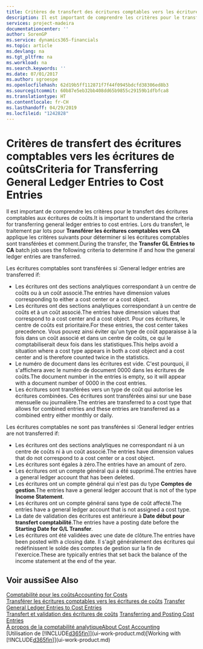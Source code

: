 ```yaml
---
title: Critères de transfert des écritures comptables vers les écritures de coûts | Microsoft Docs
description: Il est important de comprendre les critères pour le transfert des écritures comptables aux écritures de coûts. Lors du transfert, le traitement par lots pour **Transférer les écritures comptables vers CA** applique les critères suivants pour déterminer si les écritures comptables sont transférées et comment.
services: project-madeira
documentationcenter: ''
author: SorenGP
ms.service: dynamics365-financials
ms.topic: article
ms.devlang: na
ms.tgt_pltfrm: na
ms.workload: na
ms.search.keywords: ''
ms.date: 07/01/2017
ms.author: sgroespe
ms.openlocfilehash: 62d19b5ff112871f7f44f0945bdcfd38306ed8b3
ms.sourcegitcommit: 60b87e5eb32bb408dd65b9855c29159b1dfbfca8
ms.translationtype: HT
ms.contentlocale: fr-CH
ms.lasthandoff: 04/29/2019
ms.locfileid: "1242828"
---
```

# <a name="criteria-for-transferring-general-ledger-entries-to-cost-entries"></a><span data-ttu-id="7cfa8-104">Critères de transfert des écritures comptables vers les écritures de coûts</span><span class="sxs-lookup"><span data-stu-id="7cfa8-104">Criteria for Transferring General Ledger Entries to Cost Entries</span></span>
<span data-ttu-id="7cfa8-105">Il est important de comprendre les critères pour le transfert des écritures comptables aux écritures de coûts.</span><span class="sxs-lookup"><span data-stu-id="7cfa8-105">It is important to understand the criteria for transferring general ledger entries to cost entries.</span></span> <span data-ttu-id="7cfa8-106">Lors du transfert, le traitement par lots pour **Transférer les écritures comptables vers CA** applique les critères suivants pour déterminer si les écritures comptables sont transférées et comment.</span><span class="sxs-lookup"><span data-stu-id="7cfa8-106">During the transfer, the **Transfer GL Entries to CA** batch job uses the following criteria to determine if and how the general ledger entries are transferred.</span></span>  

<span data-ttu-id="7cfa8-107">Les écritures comptables sont transférées si :</span><span class="sxs-lookup"><span data-stu-id="7cfa8-107">General ledger entries are transferred if:</span></span>  

-   <span data-ttu-id="7cfa8-108">Les écritures ont des sections analytiques correspondant à un centre de coûts ou à un coût associé.</span><span class="sxs-lookup"><span data-stu-id="7cfa8-108">The entries have dimension values corresponding to either a cost center or a cost object.</span></span>  
-   <span data-ttu-id="7cfa8-109">Les écritures ont des sections analytiques correspondant à un centre de coûts et à un coût associé.</span><span class="sxs-lookup"><span data-stu-id="7cfa8-109">The entries have dimension values that correspond to a cost center and a cost object.</span></span> <span data-ttu-id="7cfa8-110">Pour ces écritures, le centre de coûts est prioritaire.</span><span class="sxs-lookup"><span data-stu-id="7cfa8-110">For these entries, the cost center takes precedence.</span></span> <span data-ttu-id="7cfa8-111">Vous pouvez ainsi éviter qu'un type de coût apparaisse à la fois dans un coût associé et dans un centre de coûts, ce qui le comptabiliserait deux fois dans les statistiques.</span><span class="sxs-lookup"><span data-stu-id="7cfa8-111">This helps avoid a situation where a cost type appears in both a cost object and a cost center and is therefore counted twice in the statistics.</span></span>  
-   <span data-ttu-id="7cfa8-112">Le numéro de document dans les écritures est vide. C'est pourquoi, il s'affichera avec le numéro de document 0000 dans les écritures de coûts.</span><span class="sxs-lookup"><span data-stu-id="7cfa8-112">The document number in the entries is empty, so it will appear with a document number of 0000 in the cost entries.</span></span>  
-   <span data-ttu-id="7cfa8-113">Les écritures sont transférées vers un type de coût qui autorise les écritures combinées. Ces écritures sont transférées ainsi sur une base mensuelle ou journalière.</span><span class="sxs-lookup"><span data-stu-id="7cfa8-113">The entries are transferred to a cost type that allows for combined entries and these entries are transferred as a combined entry either monthly or daily.</span></span>  

<span data-ttu-id="7cfa8-114">Les écritures comptables ne sont pas transférées si :</span><span class="sxs-lookup"><span data-stu-id="7cfa8-114">General ledger entries are not transferred if:</span></span>  

-   <span data-ttu-id="7cfa8-115">Les écritures ont des sections analytiques ne correspondant ni à un centre de coûts ni à un coût associé.</span><span class="sxs-lookup"><span data-stu-id="7cfa8-115">The entries have dimension values that do not correspond to a cost center or a cost object.</span></span>  
-   <span data-ttu-id="7cfa8-116">Les écritures sont égales à zéro.</span><span class="sxs-lookup"><span data-stu-id="7cfa8-116">The entries have an amount of zero.</span></span>  
-   <span data-ttu-id="7cfa8-117">Les écritures ont un compte général qui a été supprimé.</span><span class="sxs-lookup"><span data-stu-id="7cfa8-117">The entries have a general ledger account that has been deleted.</span></span>  
-   <span data-ttu-id="7cfa8-118">Les écritures ont un compte général qui n'est pas du type **Comptes de gestion**.</span><span class="sxs-lookup"><span data-stu-id="7cfa8-118">The entries have a general ledger account that is not of the type **Income Statement**.</span></span>  
-   <span data-ttu-id="7cfa8-119">Les écritures ont un compte général sans type de coût affecté.</span><span class="sxs-lookup"><span data-stu-id="7cfa8-119">The entries have a general ledger account that is not assigned a cost type.</span></span>  
-   <span data-ttu-id="7cfa8-120">La date de validation des écritures est antérieure à **Date début pour transfert comptabilité**.</span><span class="sxs-lookup"><span data-stu-id="7cfa8-120">The entries have a posting date before the **Starting Date for G/L Transfer**.</span></span>  
-   <span data-ttu-id="7cfa8-121">Les écritures ont été validées avec une date de clôture.</span><span class="sxs-lookup"><span data-stu-id="7cfa8-121">The entries have been posted with a closing date.</span></span> <span data-ttu-id="7cfa8-122">Il s'agit généralement des écritures qui redéfinissent le solde des comptes de gestion sur la fin de l'exercice.</span><span class="sxs-lookup"><span data-stu-id="7cfa8-122">These are typically entries that set back the balance of the income statement at the end of the year.</span></span>  

## <a name="see-also"></a><span data-ttu-id="7cfa8-123">Voir aussi</span><span class="sxs-lookup"><span data-stu-id="7cfa8-123">See Also</span></span>  
[<span data-ttu-id="7cfa8-124">Comptabilité pour les coûts</span><span class="sxs-lookup"><span data-stu-id="7cfa8-124">Accounting for Costs</span></span>](finance-manage-cost-accounting.md)  
 <span data-ttu-id="7cfa8-125">[Transférer les écritures comptables vers les écritures de coûts](finance-how-to-transfer-general-ledger-entries-to-cost-entries.md) </span><span class="sxs-lookup"><span data-stu-id="7cfa8-125">[Transfer General Ledger Entries to Cost Entries](finance-how-to-transfer-general-ledger-entries-to-cost-entries.md) </span></span>  
 <span data-ttu-id="7cfa8-126">[Transfert et validation des écritures de coûts](finance-transfer-and-post-cost-entries.md) </span><span class="sxs-lookup"><span data-stu-id="7cfa8-126">[Transferring and Posting Cost Entries](finance-transfer-and-post-cost-entries.md) </span></span>  
 [<span data-ttu-id="7cfa8-127">À propos de la comptabilité analytique</span><span class="sxs-lookup"><span data-stu-id="7cfa8-127">About Cost Accounting</span></span>](finance-about-cost-accounting.md)  
 <span data-ttu-id="7cfa8-128">[Utilisation de [!INCLUDE[d365fin](includes/d365fin_md.md)]](ui-work-product.md)</span><span class="sxs-lookup"><span data-stu-id="7cfa8-128">[Working with [!INCLUDE[d365fin](includes/d365fin_md.md)]](ui-work-product.md)</span></span>
